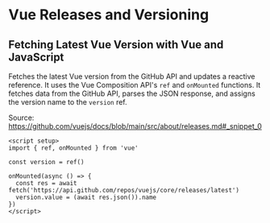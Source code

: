 # Vue Releases and Versioning

## Fetching Latest Vue Version with Vue and JavaScript

Fetches the latest Vue version from the GitHub API and updates a reactive reference.  It uses the Vue Composition API's `ref` and `onMounted` functions. It fetches data from the GitHub API, parses the JSON response, and assigns the version name to the `version` ref.

Source: https://github.com/vuejs/docs/blob/main/src/about/releases.md#_snippet_0

```vue
<script setup>
import { ref, onMounted } from 'vue'

const version = ref()

onMounted(async () => {
  const res = await fetch('https://api.github.com/repos/vuejs/core/releases/latest')
  version.value = (await res.json()).name
})
</script>
```

